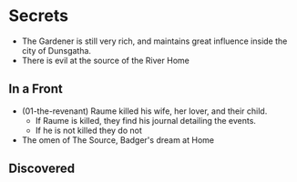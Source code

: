 # Secrets

* The Gardener is still very rich, and maintains great influence 
  inside the city of Dunsgatha.
* There is evil at the source of the River Home 


## In a Front

* (01-the-revenant) Raume killed his wife, her lover, and their child. 
  * If Raume is killed, they find his journal detailing the events.
  * If he is not killed they do not 
* The omen of The Source, Badger's dream at Home

## Discovered


